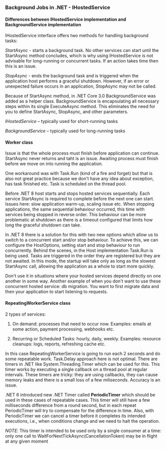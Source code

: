 ### Background Jobs in .NET - IHostedService

#### Differences between IHostedService implementation and BackgroundService implementation

IHostedService interface offers two methods for handling background tasks:

*StartAsync* - starts a background task. No other services can start until the StartAsync method concludes, which is why using IHostedService is not advisable for long-running or concurrent tasks. If an action takes time then this is an issue.

*StopAsync* - ends the background task and is triggered when the application host performs a graceful shutdown. However, if an error or unexpected failure occurs in an application, StopAsync may not be called.

Because of StartAsync method, in .NET Core 3.0 BackgroundService was added as a helper class. BackgroundService is encapsulating all necessary steps within its single ExecuteAsync method. This eliminates the need for you to define StartAsync, StopAsync, and other parameters.

*IHostedService* – typically used for short-running tasks

*BackgroundService* – typically used for long-running tasks

#### Worker class

Issue is that the whole process must finish before application can continue.  StartAsync never returns and taht is an issue. Awaiting process must finish before we move on into running the application.

One workaround was with Task.Run (kind of a fire and forget) but that is also not great practice because we don't have any idea about exception, has task finished etc. Task is scheduled on the thread pool.

Before .NET 8  host starts and stops hosted services sequentially. Each service StartAsync is required to complete before the next one can start. Issues here: slow application warm-up, scaling issue etc. When stopping applications, the same sequential behaviour occurred, this time with services being stopped in reverse order.  This behaviour can be more problematic at shutdown as there is a timeout configured that limits how long the graceful shutdown can take.

In .NET 8 there is a solution for this with two new options which allow us to switch to a concurrent start and/or stop behaviour. To achieve this, we can configure the HostOptions, setting start and stop behaviour to run concurrently. Behind the scenes, in the Host implementation Task.Run is being used. Tasks are triggered in the order they are registered but they are not awaited. In this mode, the startup will take only as long as the slowest StartAsync call, allowing the application as a whole to start more quickly.

Don't use it in situations where your hosted services depend directly on one another in some way. Another example of when you don't want to use these concurrent hosted service: db migration. You want to first migrate data and then your application to start listening to requests. 


#### RepeatingWorkerService class

2 types of services: 
1.	On demand: processes that need to occur now. Examples: emails at some action, payment processing, webhooks etc.
	
2.	Recurring or Scheduled Tasks: hourly, daily, weekly. Examples: resource cleanups: logs, reports, refreshing cache etc.

In this case RepeatingWorkerService is going to run each 2 seconds and do some repeatable work. Task.Delay approach here is not optimal. There are  timers in .NET like System.Threading.Timer which can be used for this. This timer works by executing a single callback on a thread pool at regular intervals. These timers are tricky: they are using callbacks, they can cause memory leaks and there is a small loss of a few miliseconds. Accuracy is an issue.

.NET 6 introduced new .NET Timer called **PeriodicTimer** which should be used in these cases of repeatable cases. This timer will still have a few milliseconds difference from a round second, but in each repeat PeriodicTimer will try to compensate for the difference in time.  Also, with PeriodicTimer we can cancel a timer before it completes its intended executions, i.e., when conditions change and we need to halt the operation. 

*NOTE*: This timer is intended to be used only by a single consumer at a time: only one call to WaitForNextTickAsync(CancellationToken) may be in flight at any given moment



